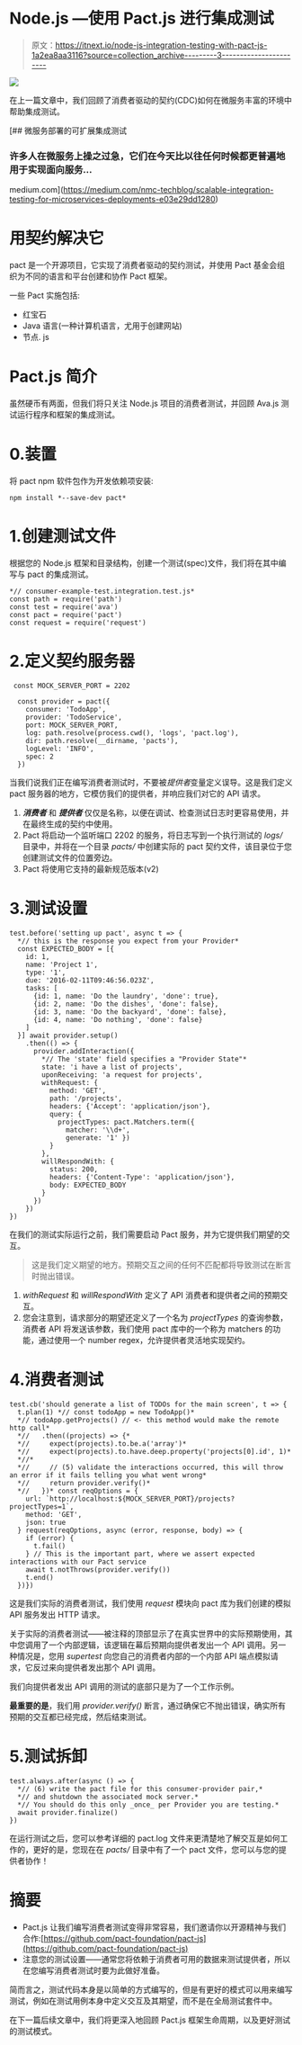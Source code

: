 # Node.js —使用 Pact.js 进行集成测试

> 原文：<https://itnext.io/node-js-integration-testing-with-pact-js-1a2ea8aa3116?source=collection_archive---------3----------------------->

![](img/8ad6aa8bed269916e4a7daeeeba04251.png)

在上一篇文章中，我们回顾了消费者驱动的契约(CDC)如何在微服务丰富的环境中帮助集成测试。

[](https://medium.com/nmc-techblog/scalable-integration-testing-for-microservices-deployments-e03e29dd1280) [## 微服务部署的可扩展集成测试

### 许多人在微服务上操之过急，它们在今天比以往任何时候都更普遍地用于实现面向服务…

medium.com](https://medium.com/nmc-techblog/scalable-integration-testing-for-microservices-deployments-e03e29dd1280) 

# 用契约解决它

pact 是一个开源项目，它实现了消费者驱动的契约测试，并使用 Pact 基金会组织为不同的语言和平台创建和协作 Pact 框架。

一些 Pact 实施包括:

*   红宝石
*   Java 语言(一种计算机语言，尤用于创建网站)
*   节点. js

# Pact.js 简介

虽然硬币有两面，但我们将只关注 Node.js 项目的消费者测试，并回顾 Ava.js 测试运行程序和框架的集成测试。

# 0.装置

将 pact npm 软件包作为开发依赖项安装:

```
npm install *--save-dev pact*
```

# 1.创建测试文件

根据您的 Node.js 框架和目录结构，创建一个测试(spec)文件，我们将在其中编写与 pact 的集成测试。

```
*// consumer-example-test.integration.test.js*
const path = require('path')
const test = require('ava')
const pact = require('pact')
const request = require('request')
```

# 2.定义契约服务器

```
 const MOCK_SERVER_PORT = 2202

  const provider = pact({
    consumer: 'TodoApp',
    provider: 'TodoService',
    port: MOCK_SERVER_PORT,
    log: path.resolve(process.cwd(), 'logs', 'pact.log'),
    dir: path.resolve(__dirname, 'pacts'),
    logLevel: 'INFO',
    spec: 2
  })
```

当我们说我们正在编写消费者测试时，不要被*提供者*变量定义误导。这是我们定义 pact 服务器的地方，它模仿我们的提供者，并响应我们对它的 API 请求。

1.  ***消费者*** 和 ***提供者*** 仅仅是名称，以便在调试、检查测试日志时更容易使用，并在最终生成的契约中使用。
2.  Pact 将启动一个监听端口 2202 的服务，将日志写到一个执行测试的 *logs/* 目录中，并将在一个目录 *pacts/* 中创建实际的 pact 契约文件，该目录位于您创建测试文件的位置旁边。
3.  Pact 将使用它支持的最新规范版本(v2)

# 3.测试设置

```
test.before('setting up pact', async t => {
  *// this is the response you expect from your Provider*
  const EXPECTED_BODY = [{
    id: 1,
    name: 'Project 1', 
    type: '1',
    due: '2016-02-11T09:46:56.023Z',
    tasks: [
      {id: 1, name: 'Do the laundry', 'done': true},
      {id: 2, name: 'Do the dishes', 'done': false},
      {id: 3, name: 'Do the backyard', 'done': false},
      {id: 4, name: 'Do nothing', 'done': false}
    ]
  }] await provider.setup()
    .then(() => {
      provider.addInteraction({
        *// The 'state' field specifies a "Provider State"*
        state: 'i have a list of projects',
        uponReceiving: 'a request for projects',
        withRequest: {
          method: 'GET',
          path: '/projects',
          headers: {'Accept': 'application/json'},
          query: {
            projectTypes: pact.Matchers.term({
              matcher: '\\d+',
              generate: '1' })
          }
        },
        willRespondWith: {
          status: 200,
          headers: {'Content-Type': 'application/json'},
          body: EXPECTED_BODY
        }
      })
    })
})
```

在我们的测试实际运行之前，我们需要启动 Pact 服务，并为它提供我们期望的交互。

> 这是我们定义期望的地方。预期交互之间的任何不匹配都将导致测试在断言时抛出错误。

1.  *withRequest* 和 *willRespondWith* 定义了 API 消费者和提供者之间的预期交互。
2.  您会注意到，请求部分的期望还定义了一个名为 *projectTypes* 的查询参数，消费者 API 将发送该参数，我们使用 pact 库中的一个称为 matchers 的功能，通过使用一个 number regex，允许提供者灵活地实现契约。

# 4.消费者测试

```
test.cb('should generate a list of TODOs for the main screen', t => {
  t.plan(1) *// const todoApp = new TodoApp()*
  *// todoApp.getProjects() // <- this method would make the remote http call*
  *//   .then((projects) => {*
  *//     expect(projects).to.be.a('array')*
  *//     expect(projects).to.have.deep.property('projects[0].id', 1)*
  *//*
  *//     // (5) validate the interactions occurred, this will throw an error if it fails telling you what went wrong*
  *//     return provider.verify()*
  *//   })* const reqOptions = {
    url: `http://localhost:${MOCK_SERVER_PORT}/projects?projectTypes=1`,
    method: 'GET',
    json: true
  } request(reqOptions, async (error, response, body) => {
    if (error) {
      t.fail()
    } // This is the important part, where we assert expected interactions with our Pact service
    await t.notThrows(provider.verify())
    t.end()
  })})
```

这是我们实际的消费者测试，我们使用 *request* 模块向 pact 库为我们创建的模拟 API 服务发出 HTTP 请求。

关于实际的消费者测试——被注释的顶部显示了在真实世界中的实际预期使用，其中您调用了一个内部逻辑，该逻辑在幕后预期向提供者发出一个 API 调用。另一种情况是，您用 *supertest* 向您自己的消费者内部的一个内部 API 端点模拟请求，它反过来向提供者发出那个 API 调用。

我们向提供者发出 API 调用的测试的底部只是为了一个工作示例。

**最重要的是**，我们用 *provider.verify()* 断言，通过确保它不抛出错误，确实所有预期的交互都已经完成，然后结束测试。

# 5.测试拆卸

```
test.always.after(async () => {
  *// (6) write the pact file for this consumer-provider pair,*
  *// and shutdown the associated mock server.*
  *// You should do this only _once_ per Provider you are testing.*
  await provider.finalize()
})
```

在运行测试之后，您可以参考详细的 pact.log 文件来更清楚地了解交互是如何工作的，更好的是，您现在在 *pacts/* 目录中有了一个 pact 文件，您可以与您的提供者协作！

# 摘要

*   Pact.js 让我们编写消费者测试变得非常容易，我们邀请你以开源精神与我们合作:[https://github.com/pact-foundation/pact-js](https://github.com/pact-foundation/pact-js)
*   注意您的测试设置——通常您将依赖于消费者可用的数据来测试提供者，所以在您编写消费者测试时要为此做好准备。

简而言之，测试代码本身是以简单的方式编写的，但是有更好的模式可以用来编写测试，例如在测试用例本身中定义交互及其期望，而不是在全局测试套件中。

在下一篇后续文章中，我们将更深入地回顾 Pact.js 框架生命周期，以及更好测试的测试模式。